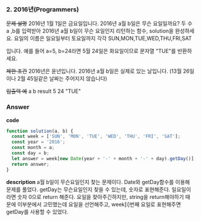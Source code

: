 ### 2. 2016년(Programmers)

~~문제 설명~~
2016년 1월 1일은 금요일입니다. 2016년 a월 b일은 무슨 요일일까요? 두 수 a ,b를 입력받아 2016년 a월 b일이 무슨 요일인지 리턴하는 함수, solution을 완성하세요. 요일의 이름은 일요일부터 토요일까지 각각 SUN,MON,TUE,WED,THU,FRI,SAT

입니다. 예를 들어 a=5, b=24라면 5월 24일은 화요일이므로 문자열 "TUE"를 반환하세요.

~~제한 조건~~
2016년은 윤년입니다.
2016년 a월 b일은 실제로 있는 날입니다. (13월 26일이나 2월 45일같은 날짜는 주어지지 않습니다)

~~입출력 예~~
a b result
5 24 "TUE"

### Answer

**code**

```js
function solution(a, b) {
  const week = ['SUN', 'MON', 'TUE', 'WED', 'THU', 'FRI', 'SAT'];
  const year = '2016';
  const month = a;
  const day = b;
  let answer = week[new Date(year + '-' + month + '-' + day).getDay()];
  return answer;
}
```

**description**
a월 b일이 무슨요일인지 찾는 문제이다. Date와 getDay함수를 이용해 문제를 풀었다. getDay는 무슨요일인지 찾을 수 있는데, 숫자로 표현해준다. 일요일이라면 숫자 0으로 return 해준다. 요일을 찾아주긴하지만, string을 return해야하기 때문에 이부분에서 고민했는데 요일을 선언해주고, week[i]번째 요일로 표현해주면 getDay를 사용할 수 있었다.

